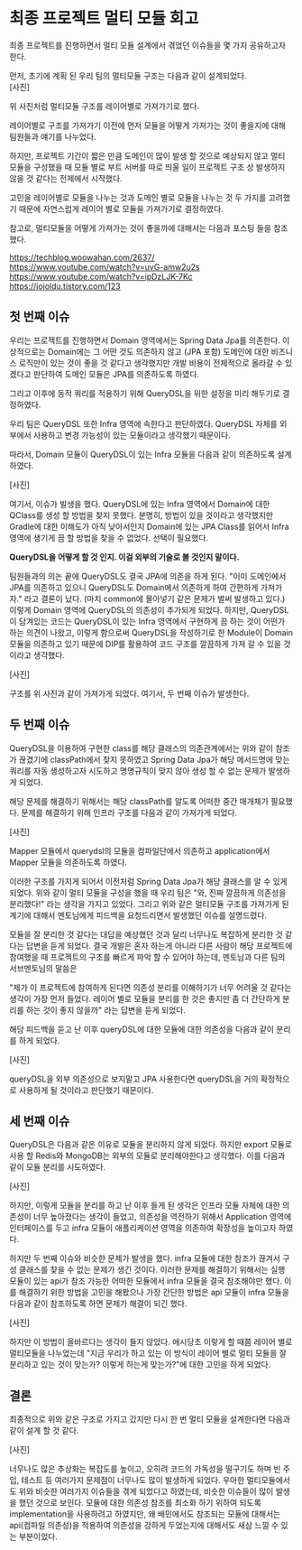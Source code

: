 # 최종 프로젝트 멀티 모듈 회고

최종 프로젝트를 진행하면서 멀티 모듈 설계에서 겪었던 이슈들을 몇 가지 공유하고자 한다.

먼저, 초기에 계획 된 우리 팀의 멀티모듈 구조는 다음과 같이 설계되었다.  
[사진]

위 사진처럼 멀티모듈 구조를 레이어별로 가져가기로 했다.

레이어별로 구조를 가져가기 이전에 먼저 모듈을 어떻게 가져가는 것이 좋을지에 대해 팀원들과 얘기를 나누었다.

하지만, 프로젝트 기간이 짧은 만큼 도메인이 많이 발생 할 것으로 예상되지 않고 멀티 모듈을 구성했을 때 모듈 별로 부트 서버를 따로 띄울 일이 프로젝트 구조 상 발생하지 않을 것 같다는 전제에서 시작했다.

고민을 레이어별로 모듈을 나누는 것과 도메인 별로 모듈을 나누는 것 두 가지를 고려했기 때문에 자연스럽게 레이어 별로 모듈을 가져가기로 결정하였다.

참고로, 멀티모듈을 어떻게 가져가는 것이 좋을까에 대해서는 다음과 포스팅 들을 참조했다.

https://techblog.woowahan.com/2637/  
https://www.youtube.com/watch?v=uvG-amw2u2s  
https://www.youtube.com/watch?v=ipDzLJK-7Kc  
https://jojoldu.tistory.com/123  

## 첫 번째 이슈

우리는 프로젝트를 진행하면서 Domain 영역에서는 Spring Data Jpa를 의존한다.
이상적으로는 Domain에는 그 어떤 것도 의존하지 않고 (JPA 포함) 도메인에 대한 비즈니스 로직만이 있는 것이 좋을 것 같다고 생각했지만 개발 비용이 전체적으로 올라갈 수 있겠다고 판단하여 도메인 모듈은 JPA를 의존하도록 하였다.

그리고 이후에 동적 쿼리를 적용하기 위해 QueryDSL을 위한 설정을 미리 해두기로 결정하였다.

우리 팀은 QueryDSL 또한 Infra 영역에 속한다고 판단하였다.
QueryDSL 자체를 외부에서 사용하고 변경 가능성이 있는 모듈이라고 생각했기 때문이다.

따라서, Domain 모듈이 QueryDSL이 있는 Infra 모듈을 다음과 같이 의존하도록 설계하였다.

[사진]

여기서, 이슈가 발생을 했다. QueryDSL에 있는 Infra 영역에서 Domain에 대한 QClass를 생성 할 방법을 찾지 못했다.
분명히, 방법이 있을 것이라고 생각했지만 Gradle에 대한 이해도가 아직 낮아서인지 Domain에 있는 JPA Class를 읽어서 Infra 영역에 생기게 끔 할 방법을 찾을 수 없었다.
선택이 필요했다. 

**QueryDSL을 어떻게 할 것 인지. 이걸 외부의 기술로 볼 것인지 말이다.**

팀원들과의 의논 끝에 QueryDSL도 결국 JPA에 의존을 하게 된다. "이미 도메인에서 JPA를 의존하고 있으니 QueryDSL도 Domain에서 의존하게 하여 간편하게 가져가자." 라고 결론이 났다.
(마치 common에 몰아넣기 같은 문제가 벌써 발생하고 있다.)
이렇게 Domain 영역에 QueryDSL의 의존성이 추가되게 되었다. 
하지만, QueryDSL이 담겨있는 코드는 QueryDSL이 있는 Infra 영역에서 구현하게 끔 하는 것이 어떤가 하는 의견이 나왔고, 이렇게 함으로써 QueryDSL을 작성하기로 한 Module이 Domain 모듈을 의존하고 있기 때문에 DIP를 활용하여 코드 구조를 깔끔하게 가져 갈 수 있을 것이라고 생각했다.

[사진]

구조를 위 사진과 같이 가져가게 되었다.
여기서, 두 번째 이슈가 발생한다.

## 두 번째 이슈

QueryDSL을 이용하여 구현한 class를 해당 클래스의 의존관계에서는 위와 같이 참조가 끊겼기에 classPath에서 찾지 못하였고 Spring Data Jpa가 해당 메서드명에 맞는 쿼리를 자동 생성하고자 시도하고 명명규칙이 맞지 않아 생성 할 수 없는 문제가 발생하게 되었다.

해당 문제를 해결하기 위해서는 해당 classPath를 알도록 어떠한 중간 매개체가 필요했다. 문제를 해결하기 위해 인프라 구조를 다음과 같이 가져가게 되었다.

[사진]

Mapper 모듈에서 querydsl의 모듈을 컴파일단에서 의존하고 application에서 Mapper 모듈을 의존하도록 하였다.

이러한 구조를 가지게 되어서 이전처럼 Spring Data Jpa가 해당 클래스를 알 수 있게 되었다. 위와 같이 멀티 모듈을 구성을 했을 때 우리 팀은 "와, 진짜 깔끔하게 의존성을 분리했다!" 라는 생각을 가지고 있었다.
그리고 위와 같은 멀티모듈 구조를 가져가게 된 계기에 대해서 멘토님에게 피드백을 요청드리면서 발생했던 이슈를 설명드렸다. 

모듈을 잘 분리한 것 같다는 대답을 예상했던 것과 달리 너무나도 복잡하게 분리한 것 같다는 답변을 듣게 되었다. 결국 개발은 혼자 하는게 아니라 다른 사람이 해당 프로젝트에 참여했을 때 프로젝트의 구조를 빠르게 파악 할 수 있어야 하는데, 멘토님과 다른 팀의 서브멘토님의 말씀은

"제가 이 프로젝트에 참여하게 된다면 의존성 분리를 이해하기가 너무 어려울 것 같다는 생각이 가장 먼저 들었다. 레이어 별로 모듈을 분리를 한 것은 좋지만 좀 더 간단하게 분리를 하는 것이 좋지 않을까" 라는 답변을 듣게 되었다.

해당 피드백을 듣고 난 이후 queryDSL에 대한 모듈에 대한 의존성을 다음과 같이 분리를 하게 되었다.

[사진]

queryDSL을 외부 의존성으로 보지말고 JPA 사용한다면 queryDSL을 거의 확정적으로 사용하게 될 것이라고 판단했기 때문이다.

## 세 번째 이슈

QueryDSL은 다음과 같은 이유로 모듈을 분리하지 않게 되었다. 하지만 export 모듈로 사용 할 Redis와 MongoDB는 외부의 모듈로 분리해야한다고 생각했다.
이를 다음과 같이 모듈 분리를 시도하였다.

[사진]

하지만, 이렇게 모듈을 분리를 하고 난 이후 들게 된 생각은 인프라 모듈 자체에 대한 의존성이 너무 높아졌다는 생각이 들었고, 의존성을 역전하기 위해서 Application 영역에 인터페이스를 두고 infra 모듈이 애플리케이션 영역을 의존하여 확장성을 높이고자 하였다.

하지만 두 번째 이슈와 비슷한 문제가 발생을 했다. infra 모듈에 대한 참조가 끊겨서 구성 클래스를 찾을 수 없는 문제가 생긴 것이다. 이러한 문제를 해결하기 위해서는 실행 모듈이 있는 api가 참조 가능한 어떠한 모듈에서 infra 모듈을 결국 참조해야만 했다. 
이를 해결하기 위한 방법을 고민을 해봤으나 가장 간단한 방법은 api 모듈이 infra 모듈을 다음과 같이 참조하도록 하면 문제가 해결이 되긴 했다.

[사진]

하지만 이 방법이 올바르다는 생각이 들지 않았다. 애시당초 이렇게 할 때쯤 레이어 별로 멀티모듈을 나누었는데 "지금 우리가 하고 있는 이 방식이 레이어 별로 멀티 모듈을 잘 분리하고 있는 것이 맞는가? 이렇게 하는게 맞는가?"에 대한 고민을 하게 되었다.

## 결론
최종적으로 위와 같은 구조로 가지고 갔지만 다시 한 번 멀티 모듈을 설계한다면 다음과 같이 설계 할 것 같다.

[사진]

너무나도 많은 추상화는 복잡도를 높이고, 오히려 코드의 가독성을 떨구기도 하며 빈 주입, 테스트 등 여러가지 문제점이 너무나도 많이 발생하게 되었다.
우아한 멀티모듈에서도 위와 비슷한 여러가지 이슈들을 겪게 되었다고 하였는데, 비슷한 이슈들이 많이 발생을 했던 것으로 보인다.
모듈에 대한 의존성 참조를 최소화 하기 위하여 되도록 implementation을 사용하려고 하였지만, 왜 배민에서도 참조되는 모듈에 대해서는 api(컴파일 의존성)을 적용하여 의존성을 강하게 두었는지에 대해서도 새삼 느낄 수 있는 부분이었다.
